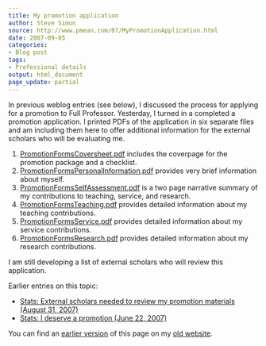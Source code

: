 ```yaml
---
title: My promotion application
author: Steve Simon
source: http://www.pmean.com/07/MyPromotionApplication.html
date: 2007-09-05
categories:
- Blog post
tags:
- Professional details
output: html_document
page_update: partial
---
```


In previous weblog entries (see below), I discussed the process for applying for a promotion to Full Professor. Yesterday, I turned in a completed a promotion application. I printed PDFs of the application in six separate files and am including them here to offer additional information for the external scholars who will be evaluating me.

1.  [PromotionFormsCoversheet.pdf][sim3] includes the coverpage for the promotion package and a checklist.
2.  [PromotionFormsPersonalInformation.pdf][sim4] provides very brief information about myself.
3.  [PromotionFormsSelfAssessment.pdf][sim5] is a two page narrative summary of my contributions to teaching, service, and research.
4.  [PromotionFormsTeaching.pdf][sim6] provides detailed information about my teaching contributions.
5.  [PromotionFormsService.pdf][sim7] provides detailed information about my service contributions.
6.  [PromotionFormsResearch.pdf][sim8] provides detailed information about my research contributions.

I am still developing a list of external scholars who will review this application.

Earlier entries on this topic:

+ [Stats: External scholars needed to review my promotion materials (August 31, 2007)](ExternalScholars.html)
+ [Stats: I deserve a promotion (June 22, 2007)](FacultyPromotion.html)

You can find an [earlier version][sim1] of this page on my [old website][sim2].

[sim1]: http://www.pmean.com/07/MyPromotionApplication.html
[sim2]: http://www.pmean.com

[sim3]: http://www.pmean.com/00files/PromotionFormsCoversheet.pdf
[sim4]: http://www.pmean.com/00files/PromotionFormsPersonalInformation.pdf
[sim5]: http://www.pmean.com/00files/PromotionFormsSelfAssessment.pdf
[sim6]: http://www.pmean.com/00files/PromotionFormsTeaching.pdf
[sim7]: http://www.pmean.com/00files/PromotionFormsService.pdf
[sim8]: http://www.pmean.com/00files/PromotionFormsResearch.pdf
